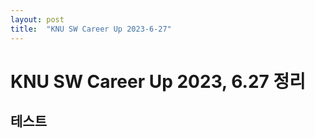 ```yaml
---
layout: post
title:  "KNU SW Career Up 2023-6-27"
---
```

KNU SW Career Up 2023, 6.27 정리
=============

## 테스트
